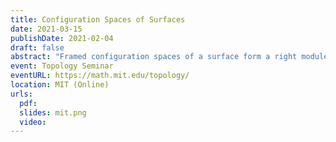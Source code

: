 ```yaml
---
title: Configuration Spaces of Surfaces
date: 2021-03-15
publishDate: 2021-02-04
draft: false
abstract: "Framed configuration spaces of a surface form a right module over the framed little disks operad. This rich algebraic structure has important consequences, for example for the computations of manifold calculus or factorization homology. Determining the homotopy type of this operadic right module remains however a difficult task. In this talk, I will explain how to compute the rational homotopy type for oriented compact surfaces. The end result is a finite-dimensional purely combinatorial model. The proof involves several ingredients: Kontsevich’s formality, Tamarkin’s formality, and the cyclic formality of the framed little disks operad. (Joint work with Ricardo Campos and Thomas Willwacher.)"
event: Topology Seminar
eventURL: https://math.mit.edu/topology/
location: MIT (Online)
urls:
  pdf:
  slides: mit.png
  video:
---
```

